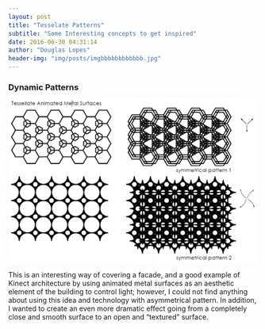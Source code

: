 ```yaml
---
layout: post
title: "Tesselate Patterns"
subtitle: "Some Interesting concepts to get inspired"
date: 2016-06-30 04:31:14
author: "Douglas Lopes"
header-img: "img/posts/imgbbbbbbbbbbbb.jpg"
---
```


### Dynamic Patterns

  ![blooming](/img/posts/imgaaaaaaaaaaaaaaaaaaaa.png)
  
This is an interesting way of covering a facade, and a good example of Kinect architecture by using animated metal surfaces as an aesthetic element of the building to control light; however, I could not find anything about using this idea and technology with asymmetrical pattern. In addition, I wanted to create an even more dramatic effect going from a completely close and smooth surface to an open and “textured” surface.
  

